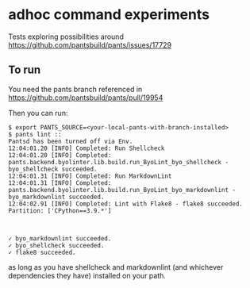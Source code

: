# adhoc command experiments

Tests exploring possibilities around https://github.com/pantsbuild/pants/issues/17729


## To run

You need the pants branch referenced in https://github.com/pantsbuild/pants/pull/19954

Then you can run:
```shell
$ export PANTS_SOURCE=<your-local-pants-with-branch-installed>
$ pants lint ::
Pantsd has been turned off via Env.
12:04:01.20 [INFO] Completed: Run Shellcheck
12:04:01.20 [INFO] Completed: pants.backend.byolinter.lib.build.run_ByoLint_byo_shellcheck - byo_shellcheck succeeded.
12:04:01.31 [INFO] Completed: Run MarkdownLint
12:04:01.31 [INFO] Completed: pants.backend.byolinter.lib.build.run_ByoLint_byo_markdownlint - byo_markdownlint succeeded.
12:04:02.91 [INFO] Completed: Lint with Flake8 - flake8 succeeded.
Partition: ['CPython==3.9.*']



✓ byo_markdownlint succeeded.
✓ byo_shellcheck succeeded.
✓ flake8 succeeded.
```
as long as you have shellcheck and markdownlint (and whichever dependencies they have) installed on your path.

